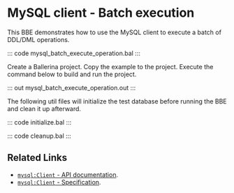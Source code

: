 # MySQL client - Batch execution

This BBE demonstrates how to use the MySQL client to execute a batch of DDL/DML operations. 

::: code mysql_batch_execute_operation.bal :::

Create a Ballerina project. Copy the example to the project. Execute the command below to build and run the project.

::: out mysql_batch_execute_operation.out :::

The following util files will initialize the test database before running the BBE and clean it up afterward.

::: code initialize.bal :::

::: code cleanup.bal :::

## Related Links
- [`mysql:Client` - API documentation](https://lib.ballerina.io/ballerinax/mysql/latest/).
- [`mysql:Client` - Specification](https://github.com/ballerina-platform/module-ballerinax-mysql/blob/master/docs/spec/spec.md).
